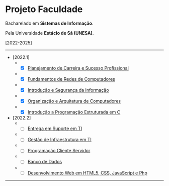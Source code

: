 # Projeto Faculdade

Bacharelado em **Sistemas de Informação**.

Pela Universidade **Estácio de Sá (UNESA)**.

[2022-2025]

---

* [2022.1]
    * - [x] [Planejamento de Carreira e Sucesso Profissional](/disciplinas/2022.1/planejamento-de-carreira-e-sucesso-profissional.md)
    * - [x] [Fundamentos de Redes de Computadores](/disciplinas/2022.1/fundamentos-de-redes-de-computadores.md)
    * - [x] [Introdução e Segurança da Informação](/disciplinas/2022.1/introducao-e-seguranca-da-informacao.md)
    * - [x] [Organização e Arquitetura de Computadores](/disciplinas/2022.1/organizacao-e-arquitetura-de-computadores.md)
    * - [x] [Introdução a Programação Estruturada em C](/disciplinas/2022.1/introducao-a-programacao-estruturada-em-c.md)

* [2022.2]
    * - [ ] [Entrega em Suporte em TI](/disciplinas/2022.2/entrega-em-suporte-em-ti.md)
    * - [ ] [Gestão de Infraestrutura em TI](/disciplinas/2022.2/gestao-de-infraestrutura-em-ti.md)
    * - [ ] [Programação Cliente Servidor](/disciplinas/2022.2/programacao-cliente-servidor.md)
    * - [ ] [Banco de Dados](/disciplinas/2022.2/banco-de-dados.md)
    * - [ ] [Desenvolvimento Web em HTML5, CSS, JavaScript e Php](/disciplinas/2022.2/desenvolvimento-web-em-htlm5-css-javascript-e-php.md)

---